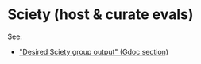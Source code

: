# Sciety (host & curate evals)

See:

* ["Desired Sciety group output" (Gdoc section)](https://docs.google.com/document/d/1P6DL4e6gx3SdEWuAi1\_D\_cHPEZW3SwSGC-xACCXo1kk/edit#heading=h.nh8beoye82ky)
